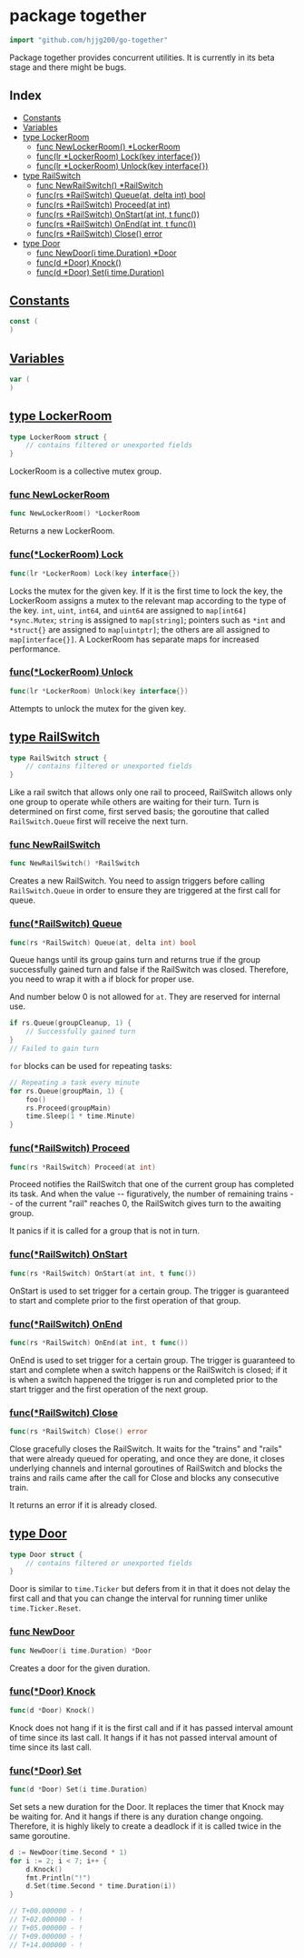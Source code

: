 # package together

```go
import "github.com/hjjg200/go-together"
```

Package together provides concurrent utilities. It is currently in its beta stage and there might be bugs.

## Index

* [Constants](#pkg-constants)
* [Variables](#pkg-variables)
* [type LockerRoom](#LockerRoom)
    * [func NewLockerRoom() *LockerRoom](#NewLockerRoom)
    * [func(lr *LockerRoom) Lock(key interface{})](#LockerRoom.Lock)
    * [func(lr *LockerRoom) Unlock(key interface{})](#LockerRoom.Unlock)
* [type RailSwitch](#RailSwitch)
    * [func NewRailSwitch() *RailSwitch](#NewRailSwitch)
    * [func(rs *RailSwitch) Queue(at, delta int) bool](#RailSwitch.Queue)
    * [func(rs *RailSwitch) Proceed(at int)](#RailSwitch.Proceed)
    * [func(rs *RailSwitch) OnStart(at int, t func())](#RailSwitch.OnStart)
    * [func(rs *RailSwitch) OnEnd(at int, t func())](#RailSwitch.OnEnd)
    * [func(rs *RailSwitch) Close() error](#RailSwitch.Close)
* [type Door](#Door)
    * [func NewDoor(i time.Duration) *Door](#NewDoor)
    * [func(d *Door) Knock()](#Door.Knock)
    * [func(d *Door) Set(i time.Duration)](#Door.Set)


## <a name="pkg-variables" href="#">Constants</a>

```go
const (
)
```

## <a name="pkg-variables" href="#">Variables</a>

```go
var (
)
```

## <a name="LockerRoom" href="#">type LockerRoom</a>

```go
type LockerRoom struct {
    // contains filtered or unexported fields
}
```

LockerRoom is a collective mutex group.

### <a name="NewLockerRoom" href="#">func NewLockerRoom</a>

```go
func NewLockerRoom() *LockerRoom
```

Returns a new LockerRoom.

### <a name="LockerRoom.HoldAt" href="#">func(*LockerRoom) Lock</a>

```go
func(lr *LockerRoom) Lock(key interface{})
```

Locks the mutex for the given key. If it is the first time to lock the key, the LockerRoom assigns a mutex to the relevant map according to the type of the key. `int`, `uint`, `int64`, and `uint64` are assigned to `map[int64] *sync.Mutex`; `string` is assigned to `map[string]`; pointers such as `*int` and `*struct{}` are assigned to `map[uintptr]`; the others are all assigned to `map[interface{}]`. A LockerRoom has separate maps for increased performance.

### <a name="LockerRoom.Unlock" href="#">func(*LockerRoom) Unlock</a>

```go
func(lr *LockerRoom) Unlock(key interface{})
```

Attempts to unlock the mutex for the given key.


## <a name="RailSwitch" href="#">type RailSwitch</a>

```go
type RailSwitch struct {
    // contains filtered or unexported fields
}
```

Like a rail switch that allows only one rail to proceed, RailSwitch allows only one group to operate while others are waiting for their turn. Turn is determined on first come, first served basis; the goroutine that called `RailSwitch.Queue` first will receive the next turn.

### <a name="NewRailSwitch" href="#">func NewRailSwitch</a>

```go
func NewRailSwitch() *RailSwitch
```

Creates a new RailSwitch. You need to assign triggers before calling `RailSwitch.Queue` in order to ensure they are triggered at the first call for queue.

### <a name="RailSwitch.Queue" href="#">func(*RailSwitch) Queue</a>

```go
func(rs *RailSwitch) Queue(at, delta int) bool
```

Queue hangs until its group gains turn and returns true if the group successfully gained turn and false if the RailSwitch was closed. Therefore, you need to wrap it with a if block for proper use.

And number below 0 is not allowed for `at`. They are reserved for internal use.

```go
if rs.Queue(groupCleanup, 1) {
    // Successfully gained turn
}
// Failed to gain turn
```

`for` blocks can be used for repeating tasks:

```go
// Repeating a task every minute
for rs.Queue(groupMain, 1) {
    foo()
    rs.Proceed(groupMain)
    time.Sleep(1 * time.Minute)
}
```


### <a name="RailSwitch.Proceed" href="#">func(*RailSwitch) Proceed</a>

```go
func(rs *RailSwitch) Proceed(at int)
```

Proceed notifies the RailSwitch that one of the current group has completed its task. And when the value -- figuratively, the number of remaining trains -- of the current "rail" reaches 0, the RailSwitch gives turn to the awaiting group.

It panics if it is called for a group that is not in turn.

### <a name="RailSwitch.OnStart" href="#">func(*RailSwitch) OnStart</a>

```go
func(rs *RailSwitch) OnStart(at int, t func())
```

OnStart is used to set trigger for a certain group. The trigger is guaranteed to start and complete prior to the first operation of that group.

### <a name="RailSwitch.OnEnd" href="#">func(*RailSwitch) OnEnd</a>

```go
func(rs *RailSwitch) OnEnd(at int, t func())
```

OnEnd is used to set trigger for a certain group. The trigger is guaranteed to start and complete when a switch happens or the RailSwitch is closed; if it is when a switch happened the trigger is run and completed prior to the start trigger and the first operation of the next group.

### <a name="RailSwitch.Close" href="#">func(*RailSwitch) Close</a>

```go
func(rs *RailSwitch) Close() error
```

Close gracefully closes the RailSwitch. It waits for the "trains" and "rails" that were already queued for operating, and once they are done, it closes underlying channels and internal goroutines of RailSwitch and blocks the trains and rails came after the call for Close and blocks any consecutive train.

It returns an error if it is already closed.


## <a name="Door" href="#">type Door</a>

```go
type Door struct {
    // contains filtered or unexported fields
}
```

Door is similar to `time.Ticker` but defers from it in that it does not delay the first call and that you can change the interval for running timer unlike `time.Ticker.Reset`.

### <a name="NewDoor" href="#">func NewDoor</a>

```go
func NewDoor(i time.Duration) *Door
```

Creates a door for the given duration.

### <a name="Door.Knock" href="#">func(*Door) Knock</a>

```go
func(d *Door) Knock()
```

Knock does not hang if it is the first call and if it has passed interval amount of time since its last call. It hangs if it has not passed interval amount of time since its last call.

### <a name="Door.Set" href="#">func(*Door) Set</a>

```go
func(d *Door) Set(i time.Duration)
```

Set sets a new duration for the Door. It replaces the timer that Knock may be waiting for. And it hangs if there is any duration change ongoing. Therefore, it is highly likely to create a deadlock if it is called twice in the same goroutine.

```go
d := NewDoor(time.Second * 1)
for i := 2; i < 7; i++ {
    d.Knock()
    fmt.Println("!")
    d.Set(time.Second * time.Duration(i))
}

// T+00.000000 - !
// T+02.000000 - !
// T+05.000000 - !
// T+09.000000 - !
// T+14.000000 - !
```
